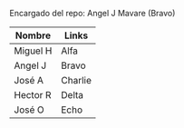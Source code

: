 Encargado del repo: Angel J Mavare (Bravo)

|Nombre | Links | 
|----------|---------|
| Miguel H | Alfa    |
| Angel J  | Bravo   |
| José A   | Charlie |
| Hector R | Delta   | 
| José O   | Echo    |
